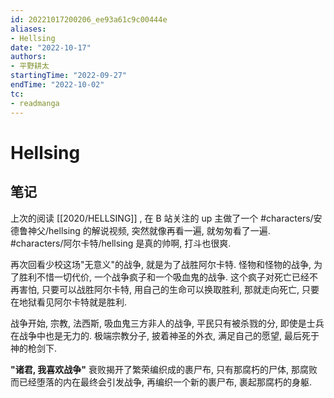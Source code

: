 ```yaml
---
id: 20221017200206_ee93a61c9c00444e
aliases:
- Hellsing
date: "2022-10-17"
authors:
- 平野耕太
startingTime: "2022-09-27"
endTime: "2022-10-02"
tc:
- readmanga
---
```


# Hellsing

## 笔记
上次的阅读 [[2020/HELLSING]] ,
    在 B 站关注的 up 主做了一个 #characters/安德鲁神父/hellsing 的解说视频, 突然就像再看一遍, 就匆匆看了一遍.
#characters/阿尔卡特/hellsing 是真的帅啊, 打斗也很爽.

再次回看少校这场"无意义"的战争,
    就是为了战胜阿尔卡特.
怪物和怪物的战争, 为了胜利不惜一切代价,
    一个战争疯子和一个吸血鬼的战争.
这个疯子对死亡已经不再害怕,
    只要可以战胜阿尔卡特,
    用自己的生命可以换取胜利, 那就走向死亡,
    只要在地狱看见阿尔卡特就是胜利.

战争开始, 宗教, 法西斯, 吸血鬼三方非人的战争,
    平民只有被杀戮的分,
    即使是士兵在战争中也是无力的.
极端宗教分子, 披着神圣的外衣, 满足自己的愿望,
    最后死于神的枪剑下.

**"诸君, 我喜欢战争"**
衰败揭开了繁荣编织成的裹尸布,
    只有那腐朽的尸体,
那腐败而已经堕落的内在最终会引发战争,
    再编织一个新的裹尸布, 裹起那腐朽的身躯.